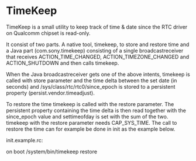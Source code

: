 # TimeKeep

TimeKeep is a small utility to keep track of time & date since the RTC 
driver on Qualcomm chipset is read-only.

It consist of two parts. A native tool, timekeep, to store and restore time and a Java 
part (com.sony.timekeep) consisting of a single broadcastreceiver that receives 
ACTION_TIME_CHANGED, ACTION_TIMEZONE_CHANGED and ACTION_SHUTDOWN and then calls timekeep.

When the Java broadcastreceiver gets one of the above intents, timekeep is called with
store parameter and the time delta between the set date (in seconds) and 
/sys/class/rtc/rtc0/since_epoch is stored to a persistent property (persist.vendor.timeadjust).

To restore the time timekeep is called with the restore parameter. The persistent property
containing the time delta is then read together with the since_epoch value and settimeofday
is set with the sum of the two. timekeep with the restore parameter needs CAP_SYS_TIME.
The call to restore the time can for example be done in init as the example below.

init.example.rc:

on boot
  /system/bin/timekeep restore


